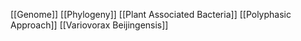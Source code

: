[[Genome]]
[[Phylogeny]]
[[Plant Associated Bacteria]]
[[Polyphasic Approach]]
[[Variovorax Beijingensis]]
